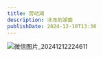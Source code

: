 ```yaml
---
title: 劳动湖
description: 冰冻的湖面
publishDate: 2024-12-10T13:30
---
```

![微信图片_20241212224611](https://picture.zhenxi.site/2024/12/d8bacda57316b7d65e79233028092c3f.jpg)
